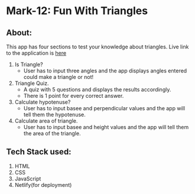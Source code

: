 # Mark-12: Fun With Triangles

## About:

This app has four sections to test your knowledge about triangles.
Live link to the application is [here](https://fun-with-triangles-mark12-neogcamp.netlify.app/)

1. Is Triangle?
   - User has to input three angles and the app displays angles entered could make a triangle or not!
2. Triangle Quiz.
   - A quiz with 5 questions and displays the results accordingly.
   - There is 1 point for every correct answer.
3. Calculate hypotenuse?
   - User has to input basee and perpendicular values and the app will tell them the hypotenuse.
4. Calculate area of triangle.
   - User has to input basee and height values and the app will tell them the area of the triangle.

## Tech Stack used:

1. HTML
2. CSS
3. JavaScript
4. Netlify(for deployment)
